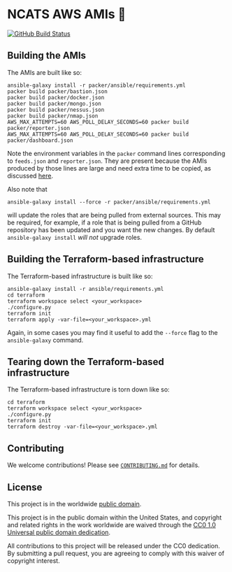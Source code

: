 # NCATS AWS AMIs 📀 #

[![GitHub Build Status](https://github.com/cisagov/cyhy_amis/workflows/build/badge.svg)](https://github.com/cisagov/cyhy_amis/actions)

## Building the AMIs ##

The AMIs are built like so:

```console
ansible-galaxy install -r packer/ansible/requirements.yml
packer build packer/bastion.json
packer build packer/docker.json
packer build packer/mongo.json
packer build packer/nessus.json
packer build packer/nmap.json
AWS_MAX_ATTEMPTS=60 AWS_POLL_DELAY_SECONDS=60 packer build packer/reporter.json
AWS_MAX_ATTEMPTS=60 AWS_POLL_DELAY_SECONDS=60 packer build packer/dashboard.json
```

Note the environment variables in the `packer` command lines
corresponding to `feeds.json` and `reporter.json`.  They are present
because the AMIs produced by those lines are large and need extra time
to be copied, as discussed
[here](https://github.com/hashicorp/packer/issues/6536#issuecomment-407925535).

Also note that

```console
ansible-galaxy install --force -r packer/ansible/requirements.yml
```

will update the roles that are being pulled from external sources.  This
may be required, for example, if a role that is being pulled from a
GitHub repository has been updated and you want the new changes.  By
default `ansible-galaxy install` _will not_ upgrade roles.

## Building the Terraform-based infrastructure ##

The Terraform-based infrastructure is built like so:

```console
ansible-galaxy install -r ansible/requirements.yml
cd terraform
terraform workspace select <your_workspace>
./configure.py
terraform init
terraform apply -var-file=<your_workspace>.yml
```

Again, in some cases you may find it useful to add the `--force` flag
to the `ansible-galaxy` command.

## Tearing down the Terraform-based infrastructure ##

The Terraform-based infrastructure is torn down like so:

```console
cd terraform
terraform workspace select <your_workspace>
./configure.py
terraform init
terraform destroy -var-file=<your_workspace>.yml
```

## Contributing ##

We welcome contributions!  Please see [`CONTRIBUTING.md`](CONTRIBUTING.md) for
details.

## License ##

This project is in the worldwide [public domain](LICENSE).

This project is in the public domain within the United States, and
copyright and related rights in the work worldwide are waived through
the [CC0 1.0 Universal public domain
dedication](https://creativecommons.org/publicdomain/zero/1.0/).

All contributions to this project will be released under the CC0
dedication. By submitting a pull request, you are agreeing to comply
with this waiver of copyright interest.
